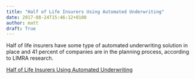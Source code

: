```yaml
---
title: "Half of Life Insurers Using Automated Underwriting"
date: 2017-08-24T15:46:12+0100
author: matt
draft: True
---
```

Half of life insurers have some type of automated underwriting solution in place and 41 percent of companies are in the planning process, according to LIMRA research.

[ Half of Life Insurers Using Automated Underwriting ]( http://www.limra.com/Posts/PR/Industry_Trends_Blog/Half_of_Life_Insurers_Using_Automated_Underwriting.aspx )
